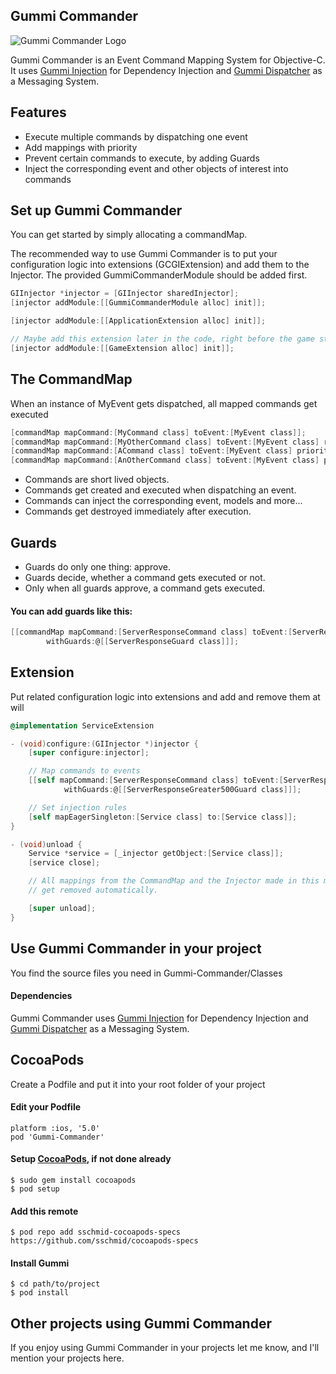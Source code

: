 ## Gummi Commander
![Gummi Commander Logo](http://sschmid.com/Libs/Gummi-Commander/Gummi-Commander-128.png)

Gummi Commander is an Event Command Mapping System for Objective-C.
It uses [Gummi Injection] for Dependency Injection and [Gummi Dispatcher] as a Messaging System.

## Features
* Execute multiple commands by dispatching one event
* Add mappings with priority
* Prevent certain commands to execute, by adding Guards
* Inject the corresponding event and other objects of interest into commands

## Set up Gummi Commander
You can get started by simply allocating a commandMap.

The recommended way to use Gummi Commander is to put your configuration logic into extensions (GCGIExtension) and add them to the Injector.
The provided GummiCommanderModule should be added first.

```objective-c
GIInjector *injector = [GIInjector sharedInjector];
[injector addModule:[[GummiCommanderModule alloc] init]];

[injector addModule:[[ApplicationExtension alloc] init]];

// Maybe add this extension later in the code, right before the game starts
[injector addModule:[[GameExtension alloc] init]];
```

## The CommandMap
When an instance of MyEvent gets dispatched, all mapped commands get executed
```objective-c
[commandMap mapCommand:[MyCommand class] toEvent:[MyEvent class]];
[commandMap mapCommand:[MyOtherCommand class] toEvent:[MyEvent class] removeMappingAfterExecution:YES];
[commandMap mapCommand:[ACommand class] toEvent:[MyEvent class] priority: 5];
[commandMap mapCommand:[AnOtherCommand class] toEvent:[MyEvent class] priority: 10];
```

* Commands are short lived objects.
* Commands get created and executed when dispatching an event.
* Commands can inject the corresponding event, models and more...
* Commands get destroyed immediately after execution.

## Guards
* Guards do only one thing: approve.
* Guards decide, whether a command gets executed or not.
* Only when all guards approve, a command gets executed.

#### You can add guards like this:
```objective-c
[[commandMap mapCommand:[ServerResponseCommand class] toEvent:[ServerResponseEvent class]]
        withGuards:@[[ServerResponseGuard class]]];
```

## Extension
Put related configuration logic into extensions and add and remove them at will
```objective-c
@implementation ServiceExtension

- (void)configure:(GIInjector *)injector {
    [super configure:injector];

    // Map commands to events
    [[self mapCommand:[ServerResponseCommand class] toEvent:[ServerResponseEvent class]]
            withGuards:@[[ServerResponseGreater500Guard class]]];

    // Set injection rules
    [self mapEagerSingleton:[Service class] to:[Service class]];
}

- (void)unload {
    Service *service = [_injector getObject:[Service class]];
    [service close];

    // All mappings from the CommandMap and the Injector made in this module
    // get removed automatically.

    [super unload];
}
```

## Use Gummi Commander in your project
You find the source files you need in Gummi-Commander/Classes

#### Dependencies
Gummi Commander uses [Gummi Injection] for Dependency Injection and [Gummi Dispatcher] as a Messaging System.

## CocoaPods
Create a Podfile and put it into your root folder of your project

#### Edit your Podfile
```
platform :ios, '5.0'
pod 'Gummi-Commander'
```

#### Setup [CocoaPods], if not done already

```
$ sudo gem install cocoapods
$ pod setup
```

#### Add this remote
```
$ pod repo add sschmid-cocoapods-specs https://github.com/sschmid/cocoapods-specs
```

#### Install Gummi
```
$ cd path/to/project
$ pod install
```

## Other projects using Gummi Commander

If you enjoy using Gummi Commander in your projects let me know, and I'll mention your projects here.

[cocoapods]: http://cocoapods.org/
[Gummi Injection]: https://github.com/sschmid/Gummi-Injection/
[Gummi Dispatcher]: https://github.com/sschmid/Gummi-Dispatcher/
